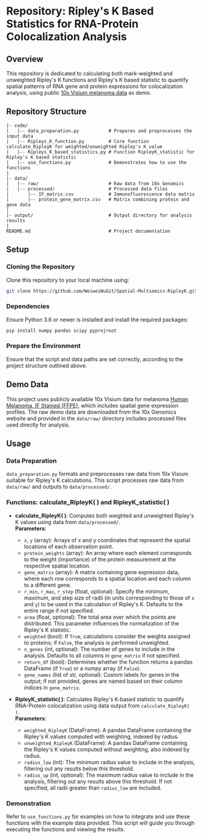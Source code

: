 
# Repository: Ripley's K Based Statistics for RNA-Protein Colocalization Analysis

## Overview

This repository is dedicated to calculating both mark-weighted and unweighted Ripley's K functions and Ripley's K based statistic to quantify spatial patterns of RNA gene and protein expressions for colocalization analysis, using public [10x Visium melanoma data](https://www.10xgenomics.com/datasets/human-melanoma-if-stained-ffpe-2-standard) as demo.

## Repository Structure

```
|- code/
|   |-- data_preparation.py           # Prepares and preprocesses the input data
|   |-- Ripleys_K_function.py         # Core function calculate_RipleyK for weighted/unweighted Ripley's K value
|   |-- Ripleys_K_based_statistics.py # Function RipleyK_statistic for Ripley's K based statistic
|   |-- use_functions.py              # Demonstrates how to use the functions
|
|- data/
|   |-- raw/                          # Raw data from 10x Genomics
|   |-- processed/                    # Processed data files
|       |-- IF_matrix.csv             # Immunofluorescence data matrix
|       |-- protein_gene_matrix.csv   # Matrix combining protein and gene data
|
|- output/                            # Output directory for analysis results
|
README.md                             # Project documentation
```

## Setup

### Cloning the Repository

Clone this repository to your local machine using:
```bash
git clone https://github.com/WeiweiWuGit/Spatial-Multiomics-RipleyK.git
```

### Dependencies

Ensure Python 3.6 or newer is installed and install the required packages:
```bash
pip install numpy pandas scipy pyprojroot
```

### Prepare the Environment

Ensure that the script and data paths are set correctly, according to the project structure outlined above.

## Demo Data

This project uses publicly available 10x Visium data for melanoma [Human Melanoma, IF Stained (FFPE)](https://www.10xgenomics.com/datasets/human-melanoma-if-stained-ffpe-2-standard), which includes spatial gene expression profiles. The raw demo data are downloaded from the 10x Genomics website and provided in the `data/raw/` directory includes processed files used directly for analysis.

## Usage

### Data Preparation

`data_preparation.py` formats and preprocesses raw data from 10x Visium suitable for Ripley's K calculations. This script processes raw data from `data/raw/` and outputs to `data/processed/`.

### Functions: calculate_RipleyK( ) and RipleyK_statistic( )

- **calculate_RipleyK( )**: Computes both weighted and unweighted Ripley's K values using data from `data/processed/`.  
  **Parameters**:
  - `x`, `y` (array): Arrays of x and y coordinates that represent the spatial locations of each observation point.
  - `protein_weights` (array): An array where each element corresponds to the weight (importance) of the protein measurement at the respective spatial location.
  - `gene_matrix` (array): A matrix containing gene expression data, where each row corresponds to a spatial location and each column to a different gene.
  - `r_min`, `r_max`, `r_step` (float, optional): Specify the minimum, maximum, and step size of radii (in units corresponding to those of `x` and `y`) to be used in the calculation of Ripley's K. Defaults to the entire range if not specified.
  - `area` (float, optional): The total area over which the points are distributed. This parameter influences the normalization of the Ripley's K statistic.
  - `weighted` (bool): If `True`, calculations consider the weights assigned to proteins; if `False`, the analysis is performed unweighted.
  - `n_genes` (int, optional): The number of genes to include in the analysis. Defaults to all columns in `gene_matrix` if not specified.
  - `return_df` (bool): Determines whether the function returns a pandas DataFrame (if `True`) or a numpy array (if `False`).
  - `gene_names` (list of str, optional): Custom labels for genes in the output; if not provided, genes are named based on their column indices in `gene_matrix`.
  
  
- **RipleyK_statistic( )**: Calculates Ripley's K-based statistic to quantify RNA-Protein colocalization using data output from `calculate_RipleyK( )`.  
  **Parameters**:
  - `weighted_RipleyK` (DataFrame): A pandas DataFrame containing the Ripley's K values computed with weighting, indexed by radius.
  - `unweighted_RipleyK` (DataFrame): A pandas DataFrame containing the Ripley's K values computed without weighting, also indexed by radius.
  - `radius_low` (int): The minimum radius value to include in the analysis, filtering out any results below this threshold.
  - `radius_up` (int, optional): The maximum radius value to include in the analysis, filtering out any results above this threshold. If not specified, all radii greater than `radius_low` are included.

### Demonstration

Refer to `use_functions.py` for examples on how to integrate and use these functions with the example data provided. This script will guide you through executing the functions and viewing the results.
